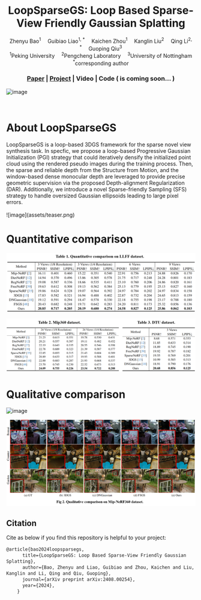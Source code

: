 <div align="center">

<h1>LoopSparseGS: Loop Based Sparse-View Friendly Gaussian Splatting </h1>

<div>
    Zhenyu Bao<sup>1</sup>&emsp;
    Guibiao Liao<sup>1, *</sup>&emsp;
    Kaichen Zhou<sup>1</sup>&emsp;
    Kanglin Liu<sup>2</sup>&emsp;
    Qing Li<sup>2, *</sup>&emsp;
    Guoping Qiu<sup>3</sup>
</div>

<div>
    <sup>1</sup>Peking University&emsp;
    <sup>2</sup>Pengcheng Laboratory&emsp;
    <sup>3</sup>University of Nottingham
</div>

<div>
    <sup>*</sup>corresponding author
</div>

### [Paper](https://arxiv.org/abs/2408.00254) | [Project](https://zhenybao.github.io/LoopSparseGS) | Video | Code ( is coming soon... )

</div>

![image](assets/comparison.gif)

<br>

# About LoopSparseGS
<div>
    LoopSparseGS is a loop-based 3DGS framework for the sparse novel view synthesis task. In specfic, we propose a loop-based 
    Progressive Gaussian Initialization (PGI) strategy that could iteratively densify the initialized point cloud using the rendered 
    pseudo images during the training process. Then, the sparse and reliable depth from the Structure from Motion, 
    and the window-based dense monocular depth are leveraged to provide precise geometric supervision via the proposed 
    Depth-alignment Regularization (DAR). Additionally, we introduce a novel Sparse-friendly Sampling (SFS) strategy to 
    handle oversized Gaussian ellipsoids leading to large pixel errors.
</div>
<br>
![image](assets/teaser.png)



# Quantitative comparison

![image](assets/metrix1.png)



![image](assets/metrix2.png)



# Qualitative comparison

![image](assets/visual1.png)



![image](assets/visual2.png)



## Citation

Cite as below if you find this repository is helpful to your project:
```
@article{bao2024loopsparsegs,
      title={LoopSparseGS: Loop Based Sparse-View Friendly Gaussian Splatting},
      author={Bao, Zhenyu and Liao, Guibiao and Zhou, Kaichen and Liu, Kanglin and Li, Qing and Qiu, Guoping},
      journal={arXiv preprint arXiv:2408.00254},
      year={2024},
    }
```